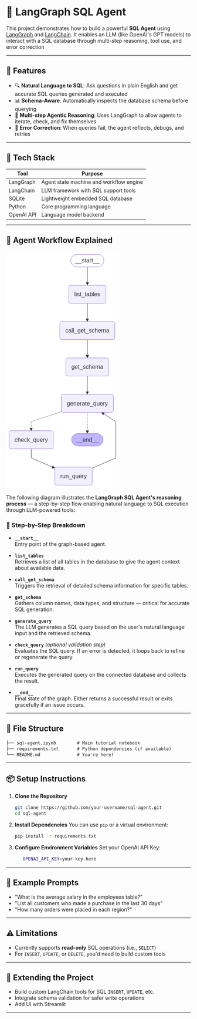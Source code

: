 
# 🧠 LangGraph SQL Agent

This project demonstrates how to build a powerful **SQL Agent** using [LangGraph](https://github.com/langchain-ai/langgraph) and [LangChain](https://github.com/langchain-ai/langchain). It enables an LLM (like OpenAI's GPT models) to interact with a SQL database through multi-step reasoning, tool use, and error correction

---

## 🚀 Features

- 🔍 **Natural Language to SQL**: Ask questions in plain English and get accurate SQL queries generated and executed
- 📊 **Schema-Aware**: Automatically inspects the database schema before querying
- 🧠 **Multi-step Agentic Reasoning**: Uses LangGraph to allow agents to iterate, check, and fix themselves
- 🔁 **Error Correction**: When queries fail, the agent reflects, debugs, and retries

---

## 🧰 Tech Stack

| Tool        | Purpose                                 |
|-------------|------------------------------------------|
| LangGraph   | Agent state machine and workflow engine |
| LangChain   | LLM framework with SQL support tools     |
| SQLite      | Lightweight embedded SQL database        |
| Python      | Core programming language                |
| OpenAI API  | Language model backend                   |


---

## 🧭 Agent Workflow Explained

![SQL Agent Workflow](SQL-Agent-Workflow-Diagram.png)


The following diagram illustrates the **LangGraph SQL Agent's reasoning process** — a step-by-step flow enabling natural language to SQL execution through LLM-powered tools:



### 🔄 Step-by-Step Breakdown

- **`__start__`**  
  Entry point of the graph-based agent.

- **`list_tables`**  
  Retrieves a list of all tables in the database to give the agent context about available data.

- **`call_get_schema`**  
  Triggers the retrieval of detailed schema information for specific tables.

- **`get_schema`**  
  Gathers column names, data types, and structure — critical for accurate SQL generation.

- **`generate_query`**  
  The LLM generates a SQL query based on the user's natural language input and the retrieved schema.

- **`check_query`** *(optional validation step)*  
  Evaluates the SQL query. If an error is detected, it loops back to refine or regenerate the query.

- **`run_query`**  
  Executes the generated query on the connected database and collects the result.

- **`__end__`**  
  Final state of the graph. Either returns a successful result or exits gracefully if an issue occurs.

---

## 📁 File Structure

```
├── sql-agent.ipynb        # Main tutorial notebook
├── requirements.txt       # Python dependencies (if available)
└── README.md              # You're here!
```

---

## 📦 Setup Instructions

1. **Clone the Repository**
   ```bash
   git clone https://github.com/your-username/sql-agent.git
   cd sql-agent
   ```

2. **Install Dependencies**
   You can use `pip` or a virtual environment:
   ```bash
   pip install -r requirements.txt
   ```

3. **Configure Environment Variables**
   Set your OpenAI API Key:
   ```bash
      OPENAI_API_KEY=your-key-here    
   ```


---

## 📝 Example Prompts

- "What is the average salary in the employees table?"
- "List all customers who made a purchase in the last 30 days"
- "How many orders were placed in each region?"

---

## ⚠️ Limitations

- Currently supports **read-only** SQL operations (i.e., `SELECT`)
- For `INSERT`, `UPDATE`, or `DELETE`, you'd need to build custom tools

---

## 🧩 Extending the Project

- Build custom LangChain tools for SQL `INSERT`, `UPDATE`, etc.
- Integrate schema validation for safer write operations
- Add UI with Streamlit

---

